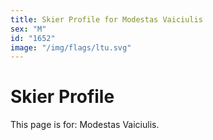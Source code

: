 ```yaml
---
title: Skier Profile for Modestas Vaiciulis
sex: "M"
id: "1652"
image: "/img/flags/ltu.svg" 
---
```


# Skier Profile

This page is for: Modestas Vaiciulis.
    
